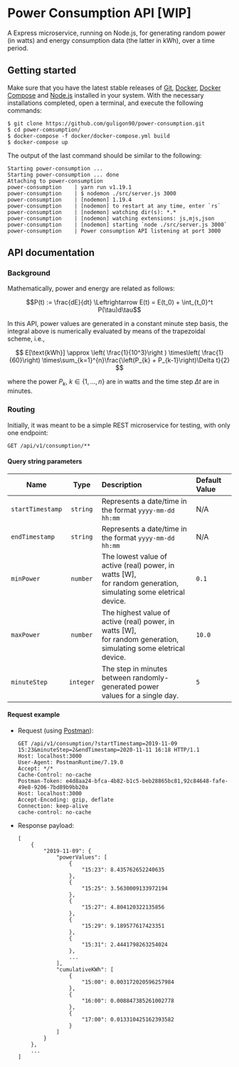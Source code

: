 # Power Consumption API [WIP]
A Express microservice, running on Node.js, for generating random power (in watts) and energy consumption data (the latter in kWh), over a time period.

## Getting started
Make sure that you have the latest stable releases of [Git](https://git-scm.com/), [Docker](https://docs.docker.com/), [Docker Compose](https://docs.docker.com/compose/) and [Node.js](https://nodejs.org/) installed in your system.
With the necessary installations completed, open a terminal, and execute the following commands:

```
$ git clone https://github.com/guligon90/power-consumption.git
$ cd power-comsumption/
$ docker-compose -f docker/docker-compose.yml build
$ docker-compose up
```

The output of the last command should be similar to the following:

```
Starting power-consumption ... 
Starting power-consumption ... done
Attaching to power-consumption
power-consumption    | yarn run v1.19.1
power-consumption    | $ nodemon ./src/server.js 3000
power-consumption    | [nodemon] 1.19.4
power-consumption    | [nodemon] to restart at any time, enter `rs`
power-consumption    | [nodemon] watching dir(s): *.*
power-consumption    | [nodemon] watching extensions: js,mjs,json
power-consumption    | [nodemon] starting `node ./src/server.js 3000`
power-consumption    | Power consumption API listening at port 3000
```

## API documentation

### Background

Mathematically, power and energy are related as follows:

$$P(t) := \frac{dE}{dt} \Leftrightarrow E(t) = E(t_0) + \int_{t_0}^t P(\tau)d\tau$$

In this API, power values are generated in a constant minute step basis, the integral above is numerically evaluated by means
of the trapezoidal scheme, i.e.,

$$
E[\text{kWh}] \approx 
    \left( \frac{1}{10^3}\right )
    \times\left( \frac{1}{60}\right)
    \times\sum_{k=1}^{n}\frac{\left(P_{k} + P_{k-1}\right)\Delta t}{2}
$$

where the power $P_{k}$, $k\in\{1,...,n\}$ are in watts and the time step $\Delta t$ are in minutes.

### Routing
Initially, it was meant to be a simple REST microservice for testing, with only one endpoint:
```
GET /api/v1/consumption/**
```
#### Query string parameters

| Name             |      Type         |                      Description                         | Default Value |
|------------------|:-----------------:|:---------------------------------------------------------|:--------------|
| `startTimestamp` |    `string`       | Represents a date/time in the format `yyyy-mm-dd hh:mm`  |      N/A      |
| `endTimestamp`   |    `string`       | Represents a date/time in the format `yyyy-mm-dd hh:mm`  |      N/A      |
| `minPower`       |    `number`       | The lowest value of active (real) power, in watts [W],<br>for random generation, simulating some eletrical device.   | `0.1`  |
| `maxPower`       |    `number`       | The highest value of active (real) power, in watts [W],<br>for random generation, simulating some eletrical device.  | `10.0` |
| `minuteStep`     |    `integer`      | The step in minutes between randomly-generated power<br>values for a single day. | `5` |

#### Request example
* Request (using [Postman](https://www.getpostman.com/)):
  ```
  GET /api/v1/consumption/?startTimestamp=2019-11-09 15:23&minuteStep=2&endTimestamp=2020-11-11 16:18 HTTP/1.1
  Host: localhost:3000
  User-Agent: PostmanRuntime/7.19.0
  Accept: */*
  Cache-Control: no-cache
  Postman-Token: e4d8aa24-bfca-4b82-b1c5-beb28865bc81,92c84648-fafe-49e8-9206-7bd89b9bb20a
  Host: localhost:3000
  Accept-Encoding: gzip, deflate
  Connection: keep-alive
  cache-control: no-cache
  ```
* Response payload:
  ```
  [
      {
          "2019-11-09": {
              "powerValues": [
                  {
                      "15:23": 8.435762652240635
                  },
                  {
                      "15:25": 3.5630009133972194
                  },
                  {
                      "15:27": 4.804120322135856
                  },
                  {
                      "15:29": 9.189577617423351
                  },
                  {
                      "15:31": 2.4441798263254024
                  },
                  ...
              ],
              "cumulativeKWh": [
                  {
                      "15:00": 0.003172020596257984
                  },
                  {
                      "16:00": 0.008847385261002778
                  },
                  {
                      "17:00": 0.013310425162393582
                  }
              ]
          }
      },
      ...
  ]
  ```